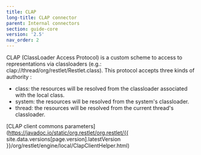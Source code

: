 ```yaml
---
title: CLAP
long-title: CLAP connector
parent: Internal connectors
section: guide-core
version: '2.5'
nav_order: 2
---
```

CLAP (ClassLoader Access Protocol) is a custom scheme to access to
representations via classloaders (e.g.:
clap://thread/org/restlet/Restlet.class). This protocol accepts three
kinds of authority :

-   class: the resources will be resolved from the classloader
    associated with the local class.
-   system: the resources will be resolved from the system's
    classloader.
-   thread: the resources will be resolved from the current thread's
    classloader.

[CLAP client commons
parameters](https://javadoc.io/static/org.restlet/org.restlet/{{ site.data.versions[page.version].latestVersion }}/org/restlet/engine/local/ClapClientHelper.html)
